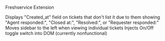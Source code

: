 Freshservice Extension

Displays "Created_at" field on tickets that don't list it due to them showing "Agent responded:", "Closed at:", "Resolved:", or "Requester responded:"
Moves sidebar to the left when viewing individual tickets
Injects On/Off toggle switch into DOM (currently nonfunctional)
